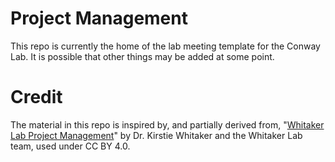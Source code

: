 # Project Management

This repo is currently the home of the lab meeting template for the Conway Lab.
It is possible that other things may be added at some point.

# Credit

The material in this repo is inspired by, and partially derived from, "[Whitaker Lab Project Management](https://github.com/WhitakerLab/WhitakerLabProjectManagement)" by Dr. Kirstie Whitaker and the Whitaker Lab team, used under CC BY 4.0.
